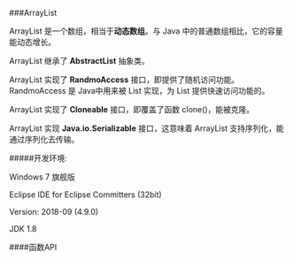 ###ArrayList

ArrayList 是一个数组，相当于**动态数组**。与 Java 中的普通数组相比，它的容量能动态增长。

ArrayList 继承了 **AbstractList** 抽象类。

ArrayList 实现了 **RandmoAccess** 接口，即提供了随机访问功能。RandmoAccess 是 Java中用来被 List 实现，为 List 提供快速访问功能的。

ArrayList 实现了 **Cloneable** 接口，即覆盖了函数 clone()，能被克隆。 

ArrayList 实现 **Java.io.Serializable** 接口，这意味着 ArrayList 支持序列化，能通过序列化去传输。

#####开发环境:

Windows 7 旗舰版

Eclipse IDE for Eclipse Committers (32bit)

Version: 2018-09 (4.9.0)

JDK 1.8

####函数API

